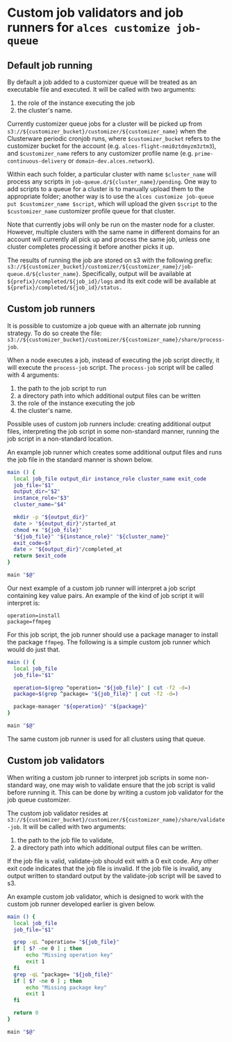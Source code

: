 # Custom job validators and job runners for `alces customize job-queue`

## Default job running

By default a job added to a customizer queue will be treated as an executable
file and executed.  It will be called with two arguments:

 1. the role of the instance executing the job
 2. the cluster's name.

Currently customizer queue jobs for a cluster will be picked up from
`s3://${customizer_bucket}/customizer/${customizer_name}` when the Clusterware
periodic cronjob runs, where `$customizer_bucket` refers to the customizer
bucket for the account (e.g. `alces-flight-nmi0ztdmyzm3ztm3`), and
`$customizer_name` refers to any customizer profile name (e.g.
`prime-continuous-delivery` or `domain-dev.alces.network`).

Within each such folder, a particular cluster with name `$cluster_name` will
process any scripts in `job-queue.d/${cluster_name}/pending`.  One way to add
scripts to a queue for a cluster is to manually upload them to the appropriate
folder; another way is to use the `alces customize job-queue put
$customizer_name $script`, which will upload the given `$script` to the
`$customizer_name` customizer profile queue for that cluster.

Note that currently jobs will only be run on the master node for a cluster.
However, multiple clusters with the same name in different domains for an
account will currently all pick up and process the same job, unless one cluster
completes processing it before another picks it up.

The results of running the job are stored on s3 with the following prefix:
`s3://${customizer_bucket}/customizer/${customizer_name}/job-queue.d/${cluster_name}`.
Specifically, output will be available at `${prefix}/completed/${job_id}/logs`
and its exit code will be available at `${prefix}/completed/${job_id}/status.`

## Custom job runners

It is possible to customize a job queue with an alternate job running
strategy.  To do so create the file:
`s3://${customizer_bucket}/customizer/${customizer_name}/share/process-job`.

When a node executes a job, instead of executing the job script directly, it
will execute the `process-job` script.  The `process-job` script will be called
with 4 arguments:

 1. the path to the job script to run
 2. a directory path into which additional output files can be written
 3. the role of the instance executing the job
 4. the cluster's name.

Possible uses of custom job runners include: creating additional output files,
interpreting the job script in some non-standard manner, running the job script
in a non-standard location.

An example job runner which creates some additional output files and runs the
job file in the standard manner is shown below.

```bash
main () {
  local job_file output_dir instance_role cluster_name exit_code
  job_file="$1"
  output_dir="$2"
  instance_role="$3"
  cluster_name="$4"

  mkdir -p "${output_dir}"
  date > "${output_dir}"/started_at
  chmod +x "${job_file}"
  "${job_file}" "${instance_role}" "${cluster_name}"
  exit_code=$?
  date > "${output_dir}"/completed_at
  return $exit_code
}

main "$@"
```

Our next example of a custom job runner will interpret a job script containing
key value pairs.  An example of the kind of job script it will interpret is:

```
operation=install
package=ffmpeg
```

For this job script, the job runner should use a package manager to install the
package `ffmpeg`.  The following is a simple custom job runner which would do
just that.

```bash
main () {
  local job_file
  job_file="$1"

  operation=$(grep ^operation= "${job_file}" | cut -f2 -d=)
  package=$(grep ^package= "${job_file}" | cut -f2 -d=)

  package-manager "${operation}" "${package}"
}

main "$@"
```

The same custom job runner is used for all clusters using that queue.


## Custom job validators

When writing a custom job runner to interpret job scripts in some non-standard
way, one may wish to validate ensure that the job script is valid before
running it.  This can be done by writing a custom job validator for the job
queue customizer.

The custom job validator resides at
`s3://${customizer_bucket}/customizer/${customizer_name}/share/validate-job`.
It will be called with two arguments:

 1. the path to the job file to validate,
 2. a directory path into which additional output files can be written.

If the job file is valid, validate-job should exit with a 0 exit code.  Any
other exit code indicates that the job file is invalid.  If the job file is
invalid, any output written to standard output by the validate-job script will
be saved to s3.

An example custom job validator, which is designed to work with the custom job
runner developed earlier is given below.

```bash
main () {
  local job_file
  job_file="$1"

  grep -qL ^operation= "${job_file}" 
  if [ $? -ne 0 ] ; then
      echo "Missing operation key"
      exit 1
  fi
  grep -qL ^package= "${job_file}" 
  if [ $? -ne 0 ] ; then
      echo "Missing package key"
      exit 1
  fi

  return 0
}

main "$@"
```
